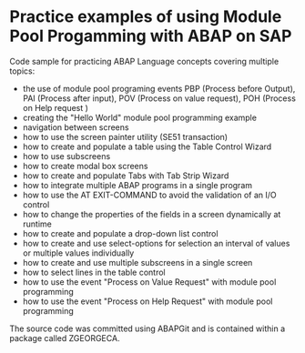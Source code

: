 # Practice examples of using Module Pool Progamming with ABAP on SAP
Code sample for practicing ABAP Language concepts covering multiple topics:
- the use of module pool programing events PBP (Process before Output), PAI (Process after input), POV (Process on value request), POH (Process on Help request )
- creating the "Hello World" module pool programming example
- navigation between screens
- how to use the screen painter utility (SE51 transaction)
- how to create and populate a table using the Table Control Wizard
- how to use subscreens
- how to create modal box screens
- how to create and populate Tabs with Tab Strip Wizard
- how to integrate multiple ABAP programs in a single program
- how to use the AT EXIT-COMMAND to avoid the validation of an I/O control
- how to change the properties of the fields in a screen dynamically at runtime
- how to create and populate a drop-down list control
- how to create and use select-options for selection an interval of values or multiple values individually
- how to create and use multiple subscreens in a single screen
- how to select lines in the table control
- how to use the event "Process on Value Request" with module pool programming
- how to use the event "Process on Help Request" with module pool programming

The source code was committed using ABAPGit and is contained within a package called ZGEORGECA.

